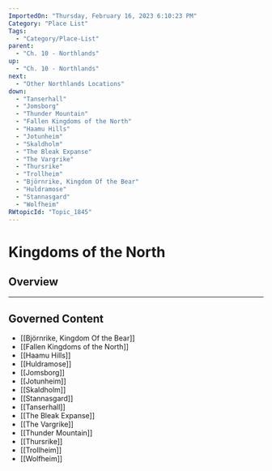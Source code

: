 ```yaml
---
ImportedOn: "Thursday, February 16, 2023 6:10:23 PM"
Category: "Place List"
Tags:
  - "Category/Place-List"
parent:
  - "Ch. 10 - Northlands"
up:
  - "Ch. 10 - Northlands"
next:
  - "Other Northlands Locations"
down:
  - "Tanserhall"
  - "Jomsborg"
  - "Thunder Mountain"
  - "Fallen Kingdoms of the North"
  - "Haamu Hills"
  - "Jotunheim"
  - "Skaldholm"
  - "The Bleak Expanse"
  - "The Vargrike"
  - "Thursrike"
  - "Trollheim"
  - "Björnrike, Kingdom Of the Bear"
  - "Huldramose"
  - "Stannasgard"
  - "Wolfheim"
RWtopicId: "Topic_1845"
---
```

# Kingdoms of the North
## Overview
---
## Governed Content
- [[Björnrike, Kingdom Of the Bear]]
- [[Fallen Kingdoms of the North]]
- [[Haamu Hills]]
- [[Huldramose]]
- [[Jomsborg]]
- [[Jotunheim]]
- [[Skaldholm]]
- [[Stannasgard]]
- [[Tanserhall]]
- [[The Bleak Expanse]]
- [[The Vargrike]]
- [[Thunder Mountain]]
- [[Thursrike]]
- [[Trollheim]]
- [[Wolfheim]]

